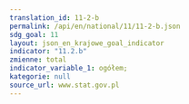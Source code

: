 ```yaml
---
translation_id: 11-2-b
permalink: /api/en/national/11/11-2-b.json
sdg_goal: 11
layout: json_en_krajowe_goal_indicator
indicator: "11.2.b"
zmienne: total
indicator_variable_1: ogółem;
kategorie: null
source_url: www.stat.gov.pl
---
```

